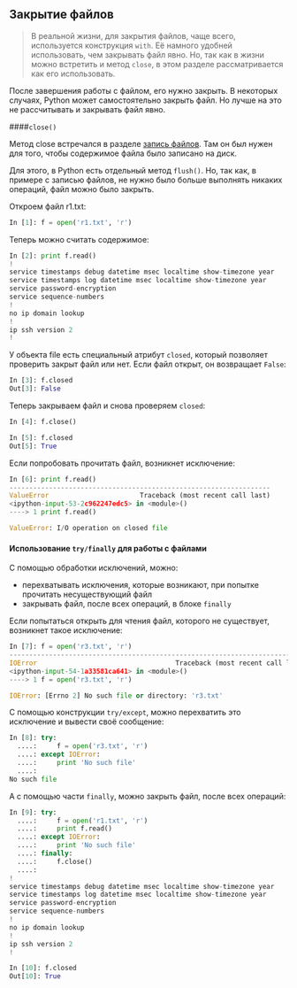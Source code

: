 ## Закрытие файлов

> В реальной жизни, для закрытия файлов, чаще всего, используется конструкция ```with```. Её намного удобней использовать, чем закрывать файл явно. Но, так как в жизни можно встретить и метод ```close```, в этом разделе рассматривается как его использовать.

После завершения работы с файлом, его нужно закрыть.
В некоторых случаях, Python может самостоятельно закрыть файл.
Но лучше на это не рассчитывать и закрывать файл явно.

####```close()```

Метод close встречался в разделе [запись файлов](./3_write.md).
Там он был нужен для того, чтобы содержимое файла было записано на диск.

Для этого, в Python есть отдельный метод ```flush()```.
Но, так как, в примере с записью файлов, не нужно было больше выполнять никаких операций, файл можно было закрыть.

Откроем файл r1.txt:
```python
In [1]: f = open('r1.txt', 'r')
```

Теперь можно считать содержимое:
```python
In [2]: print f.read()
!
service timestamps debug datetime msec localtime show-timezone year
service timestamps log datetime msec localtime show-timezone year
service password-encryption
service sequence-numbers
!
no ip domain lookup
!
ip ssh version 2
!
```

У объекта file есть специальный атрибут ```closed```, который позволяет проверить закрыт файл или нет.
Если файл открыт, он возвращает ```False```:
```python
In [3]: f.closed
Out[3]: False
```

Теперь закрываем файл и снова проверяем ```closed```:
```python
In [4]: f.close()

In [5]: f.closed
Out[5]: True
```

Если попробовать прочитать файл, возникнет исключение:
```python
In [6]: print f.read()
------------------------------------------------------------------
ValueError                       Traceback (most recent call last)
<ipython-input-53-2c962247edc5> in <module>()
----> 1 print f.read()

ValueError: I/O operation on closed file
```


#### Использование ```try/finally``` для работы с файлами

С помощью обработки исключений, можно:
* перехватывать исключения, которые возникают, при попытке прочитать несуществующий файл
* закрывать файл, после всех операций, в блоке ```finally```


Если попытаться открыть для чтения файл, которого не существует, возникнет такое исключение:
```python
In [7]: f = open('r3.txt', 'r')
---------------------------------------------------------------------------
IOError                                   Traceback (most recent call last)
<ipython-input-54-1a33581ca641> in <module>()
----> 1 f = open('r3.txt', 'r')

IOError: [Errno 2] No such file or directory: 'r3.txt'
```

С помощью конструкции ```try/except```, можно перехватить это исключение и вывести своё сообщение:
```python
In [8]: try:
  ....:     f = open('r3.txt', 'r')
  ....: except IOError:
  ....:     print 'No such file'
  ....:
No such file
```

А с помощью части ```finally```, можно закрыть файл, после всех операций:
```python
In [9]: try:
  ....:     f = open('r1.txt', 'r')
  ....:     print f.read()
  ....: except IOError:
  ....:     print 'No such file'
  ....: finally:
  ....:     f.close()
  ....:
!
service timestamps debug datetime msec localtime show-timezone year
service timestamps log datetime msec localtime show-timezone year
service password-encryption
service sequence-numbers
!
no ip domain lookup
!
ip ssh version 2
!

In [10]: f.closed
Out[10]: True
```

